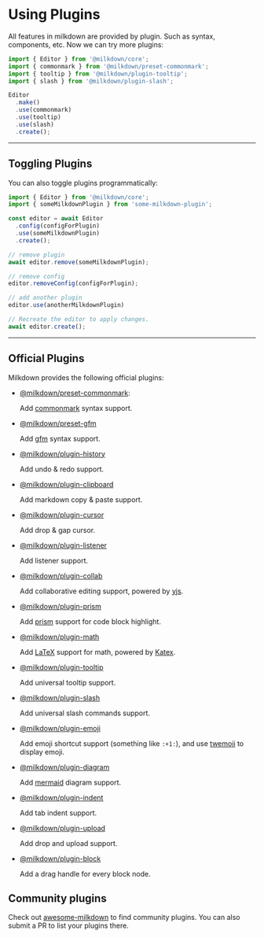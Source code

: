 # Using Plugins

All features in milkdown are provided by plugin.
Such as syntax, components, etc.
Now we can try more plugins:

```typescript
import { Editor } from '@milkdown/core';
import { commonmark } from '@milkdown/preset-commonmark';
import { tooltip } from '@milkdown/plugin-tooltip';
import { slash } from '@milkdown/plugin-slash';

Editor
  .make()
  .use(commonmark)
  .use(tooltip)
  .use(slash)
  .create();
```

---

## Toggling Plugins

You can also toggle plugins programmatically:

```typescript
import { Editor } from '@milkdown/core';
import { someMilkdownPlugin } from 'some-milkdown-plugin';

const editor = await Editor
  .config(configForPlugin)
  .use(someMilkdownPlugin)
  .create();

// remove plugin
await editor.remove(someMilkdownPlugin);

// remove config
editor.removeConfig(configForPlugin);

// add another plugin
editor.use(anotherMilkdownPlugin)

// Recreate the editor to apply changes.
await editor.create();
```

---

## Official Plugins

Milkdown provides the following official plugins:

* [@milkdown/preset-commonmark](/preset-commonmark):

   Add [commonmark](https://commonmark.org/) syntax support.

* [@milkdown/preset-gfm](/preset-gfm)

  Add [gfm](https://github.github.com/gfm/) syntax support.

* [@milkdown/plugin-history](/plugin-history)

  Add undo & redo support.

* [@milkdown/plugin-clipboard](/plugin-clipboard)

  Add markdown copy & paste support.

* [@milkdown/plugin-cursor](/plugin-cursor)

  Add drop & gap cursor.

* [@milkdown/plugin-listener](/plugin-listener)

  Add listener support.

* [@milkdown/plugin-collab](/plugin-collab)

  Add collaborative editing support, powered by [yjs](https://docs.yjs.dev/).

* [@milkdown/plugin-prism](/plugin-prism)

  Add [prism](https://prismjs.com/) support for code block highlight.

* [@milkdown/plugin-math](/plugin-math)

  Add [LaTeX](https://en.wikipedia.org/wiki/LaTeX) support for math, powered by [Katex](https://katex.org/).

* [@milkdown/plugin-tooltip](/plugin-tooltip)

  Add universal tooltip support.

* [@milkdown/plugin-slash](/plugin-slash)

  Add universal slash commands support.

* [@milkdown/plugin-emoji](/plugin-emoji)

  Add emoji shortcut support (something like `:+1:`), and use [twemoji](https://twemoji.twitter.com/) to display emoji.

* [@milkdown/plugin-diagram](/plugin-diagram)

  Add [mermaid](https://mermaid-js.github.io/mermaid/#/) diagram support.

* [@milkdown/plugin-indent](/plugin-indent)

  Add tab indent support.

* [@milkdown/plugin-upload](/plugin-upload)

  Add drop and upload support.

* [@milkdown/plugin-block](/plugin-block)

  Add a drag handle for every block node.

## Community plugins

Check out [awesome-milkdown](https://github.com/Milkdown/awesome-milkdown) to find community plugins. You can also submit a PR to list your plugins there.

